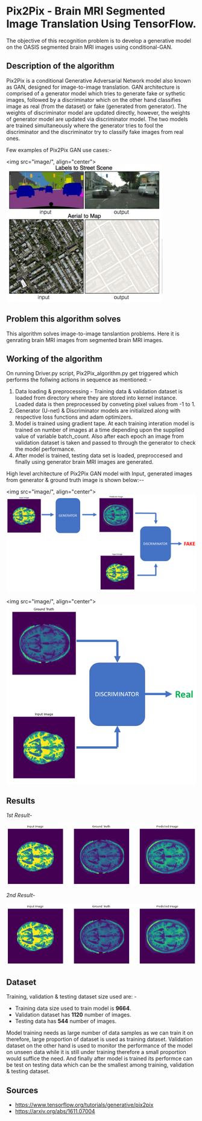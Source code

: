 # Pix2Pix - Brain MRI Segmented Image Translation Using TensorFlow.
The objective of this recognition problem is to develop a generative model on the OASIS segmented brain MRI images using conditional-GAN.

## Description of the algorithm
Pix2Pix is a conditional Generative Adversarial Network model also known as GAN, designed for image-to-image translation.
GAN architecture is comprised of a generator model which tries to generate fake or sythetic images, followed by a discriminator which on the other hand classifies image as real (from the dataset) or fake (generated from generator).
The weights of discriminator model are updated directly, however, the weights of generator model are updated via discriminator model. The two models are trained simultaneously where the generator tries to fool the discriminator and the discriminator try to classify fake images from real ones.

Few examples of Pix2Pix GAN use cases:- 

<img src="image/", align="center">
![](images/Pix2Pix_examples.PNG)

## Problem this algorithm solves
This algorithm solves image-to-image tanslantion problems. Here it is genrating brain MRI images from segmented brain MRI images.

## Working of the algorithm
On running Driver.py script, Pix2Pix_algorithm.py get triggered which performs the follwing actions in sequence as mentioned: -

1. Data loading & preprocessing - Training data & validation dataset is loaded from directory where they are stored into kernel instance. Loaded data is then preprocessed by conveting pixel values from -1 to 1.
1. Generator (U-net) & Discriminator models are initialized along with respective loss functions and adam optimizers.
1. Model is trained using gradient tape. At each training interation model is trained on number of images at a time depending upon the supplied value of variable batch_count. Also after each epoch an image from validation dataset is taken and passed to through the generator to check the model performance.
1. After model is trained, testing data set is loaded, preproccesed and finally using generator brain MRI images are generated.

High level architecture of Pix2Pix GAN model with Input, generated images from generator & ground truth image is shown below:--

<img src="image/", align="center">
![](images/GAN_fake.png)


<img src="image/", align="center">
![](images/GAN_real.png)


## Results
*1st Result-*

![](images/Result1.png)

*2nd Result-*

![](images/Result2.png)


## Dataset
Training, validation & testing dataset size used are: -
* Training data size used to train model is **9664**.
* Validation dataset has **1120** number of images.
* Testing data has **544** number of images.  

Model training needs as large number of data samples as we can train it on therefore, large proportion of dataset is used as training dataset. Validation dataset on the other hand is used to monitor the performance of the model on unseen data while it is still under training therefore a small proportion would suffice the need. And finally after model is trained its performce can be test on testing data which can be the smallest among training, validation & testing dataset.


## Sources
* https://www.tensorflow.org/tutorials/generative/pix2pix
* https://arxiv.org/abs/1611.07004